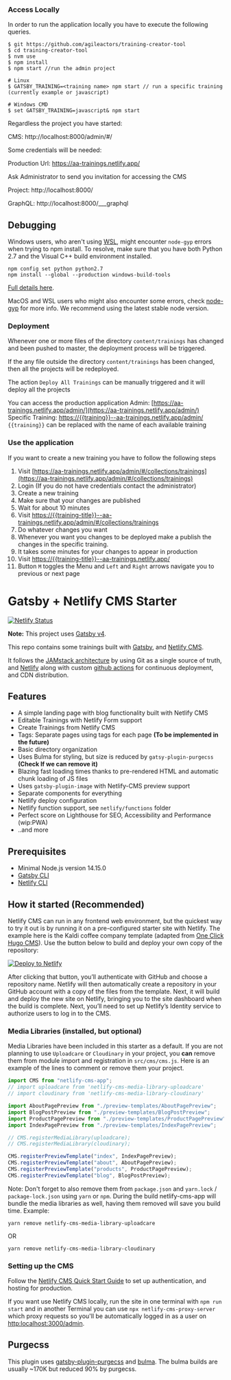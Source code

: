 ### Access Locally
In order to run the application locally you have to execute the following queries.

```
$ git https://github.com/agileactors/training-creator-tool
$ cd training-creator-tool
$ nvm use
$ npm install
$ npm start //run the admin project

# Linux
$ GATSBY_TRAINING=<training name> npm start // run a specific training (currently example or javascript)

# Windows CMD
$ set GATSBY_TRAINING=javascript& npm start
```

Regardless the project you have started:

CMS: http://localhost:8000/admin/#/

Some credentials will be needed:

Production Url: https://aa-trainings.netlify.app/

Ask Administrator to send you invitation for accessing the CMS

Project: http://localhost:8000/

GraphQL: http://localhost:8000/___graphql

## Debugging

Windows users, who aren't using [WSL](https://docs.microsoft.com/en-us/windows/wsl/about), might encounter `node-gyp` errors when trying to npm install.
To resolve, make sure that you have both Python 2.7 and the Visual C++ build environment installed.

```
npm config set python python2.7
npm install --global --production windows-build-tools
```

[Full details here](https://www.npmjs.com/package/node-gyp "NPM node-gyp page").

MacOS and WSL users who might also encounter some errors, check [node-gyp](https://github.com/nodejs/node-gyp) for more info. We recommend using the latest stable node version.

### Deployment
Whenever one or more files of the directory `content/trainings` has changed and been pushed to master, the deployment process will be triggered.

If the any file outside the directory `content/trainings` has been changed, then all the projects will be redeployed.

The action `Deploy All Trainings` can be manually triggered and it will deploy all the projects

You can access the production application
Admin: [https://aa-trainings.netlify.app/admin/](https://aa-trainings.netlify.app/admin/)
Specific Training: [https://{{training}}--aa-trainings.netlify.app/admin/](https://{{training}}--aa-trainings.netlify.app/admin/)
`{{training}}` can be replaced with the name of each available training

### Use the application
If you want to create a new training you have to follow the following steps
1. Visit [https://aa-trainings.netlify.app/admin/#/collections/trainings](https://aa-trainings.netlify.app/admin/#/collections/trainings)
2. Login (If you do not have credentials contact the administrator)
3. Create a new training
4. Make sure that your changes are published
5. Wait for about 10 minutes
6. Visit [https://{{training-title}}--aa-trainings.netlify.app/admin/#/collections/trainings](https://{{training-title}}--aa-trainings.netlify.app/admin/#/collections/trainings)
7. Do whatever changes you want
9. Whenever you want you changes to be deployed make a publish the changes in the specific training.
10. It takes some minutes for your changes to appear in production
11. Visit [https://{{training-title}}--aa-trainings.netlify.app/](https://{{training-title}}--aa-trainings.netlify.app/)
12. Button `M` toggles the Menu and `Left` and `Right` arrows navigate you to previous or next page

# Gatsby + Netlify CMS Starter

[![Netlify Status](https://api.netlify.com/api/v1/badges/b654c94e-08a6-4b79-b443-7837581b1d8d/deploy-status)](https://app.netlify.com/sites/gatsby-starter-netlify-cms-ci/deploys)

**Note:** This project uses [Gatsby v4](https://www.gatsbyjs.com/gatsby-4/).

This repo contains some trainings built with [Gatsby](https://www.gatsbyjs.org/), and [Netlify CMS](https://www.netlifycms.org).

It follows the [JAMstack architecture](https://jamstack.org) by using Git as a single source of truth, and [Netlify](https://www.netlify.com) along with custom [github actions](https://github.com/features/actions) for continuous deployment, and CDN distribution.

## Features

- A simple landing page with blog functionality built with Netlify CMS
- Editable Trainings with Netlify Form support
- Create Trainings from Netlify CMS
- Tags: Separate pages using tags for each page **(To be implemented in the future)**
- Basic directory organization
- Uses Bulma for styling, but size is reduced by `gatsy-plugin-purgecss` **(Check If we can remove it)**
- Blazing fast loading times thanks to pre-rendered HTML and automatic chunk loading of JS files
- Uses `gatsby-plugin-image` with Netlify-CMS preview support
- Separate components for everything
- Netlify deploy configuration
- Netlify function support, see `netlify/functions` folder
- Perfect score on Lighthouse for SEO, Accessibility and Performance (wip:PWA)
- ..and more

## Prerequisites

- Minimal Node.js version 14.15.0
- [Gatsby CLI](https://www.gatsbyjs.com/docs/reference/gatsby-cli/)
- [Netlify CLI](https://github.com/netlify/cli)

## How it started (Recommended)

Netlify CMS can run in any frontend web environment, but the quickest way to try it out is by running it on a pre-configured starter site with Netlify. The example here is the Kaldi coffee company template (adapted from [One Click Hugo CMS](https://github.com/netlify-templates/one-click-hugo-cms)). Use the button below to build and deploy your own copy of the repository:

<a href="https://app.netlify.com/start/deploy?repository=https://github.com/netlify-templates/gatsby-starter-netlify-cms&amp;stack=cms"><img src="https://www.netlify.com/img/deploy/button.svg" alt="Deploy to Netlify"></a>

After clicking that button, you’ll authenticate with GitHub and choose a repository name. Netlify will then automatically create a repository in your GitHub account with a copy of the files from the template. Next, it will build and deploy the new site on Netlify, bringing you to the site dashboard when the build is complete. Next, you’ll need to set up Netlify’s Identity service to authorize users to log in to the CMS.

### Media Libraries (installed, but optional)

Media Libraries have been included in this starter as a default. If you are not planning to use `Uploadcare` or `Cloudinary` in your project, you **can** remove them from module import and registration in `src/cms/cms.js`. Here is an example of the lines to comment or remove them your project.

```javascript
import CMS from "netlify-cms-app";
// import uploadcare from 'netlify-cms-media-library-uploadcare'
// import cloudinary from 'netlify-cms-media-library-cloudinary'

import AboutPagePreview from "./preview-templates/AboutPagePreview";
import BlogPostPreview from "./preview-templates/BlogPostPreview";
import ProductPagePreview from "./preview-templates/ProductPagePreview";
import IndexPagePreview from "./preview-templates/IndexPagePreview";

// CMS.registerMediaLibrary(uploadcare);
// CMS.registerMediaLibrary(cloudinary);

CMS.registerPreviewTemplate("index", IndexPagePreview);
CMS.registerPreviewTemplate("about", AboutPagePreview);
CMS.registerPreviewTemplate("products", ProductPagePreview);
CMS.registerPreviewTemplate("blog", BlogPostPreview);
```

Note: Don't forget to also remove them from `package.json` and `yarn.lock` / `package-lock.json` using `yarn` or `npm`. During the build netlify-cms-app will bundle the media libraries as well, having them removed will save you build time.
Example:

```
yarn remove netlify-cms-media-library-uploadcare
```

OR

```
yarn remove netlify-cms-media-library-cloudinary
```

### Setting up the CMS

Follow the [Netlify CMS Quick Start Guide](https://www.netlifycms.org/docs/quick-start/#authentication) to set up authentication, and hosting for production.

If you want use Netlify CMS locally, run the site in one terminal with `npm run start` and in another
Terminal you can use `npx netlify-cms-proxy-server` which proxy requests so you'll be automatically logged
in as a user on [http:localhost:3000/admin](http:localhost:3000/admin).

## Purgecss

This plugin uses [gatsby-plugin-purgecss](https://www.gatsbyjs.org/packages/gatsby-plugin-purgecss/) and [bulma](https://bulma.io/). The bulma builds are usually ~170K but reduced 90% by purgecss.

